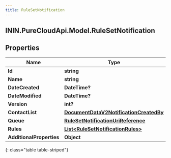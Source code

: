 ```yaml
---
title: RuleSetNotification
---
```

## ININ.PureCloudApi.Model.RuleSetNotification

## Properties

|Name | Type | Description | Notes|
|------------ | ------------- | ------------- | -------------|
| **Id** | **string** |  | [optional] |
| **Name** | **string** |  | [optional] |
| **DateCreated** | **DateTime?** |  | [optional] |
| **DateModified** | **DateTime?** |  | [optional] |
| **Version** | **int?** |  | [optional] |
| **ContactList** | [**DocumentDataV2NotificationCreatedBy**](DocumentDataV2NotificationCreatedBy.html) |  | [optional] |
| **Queue** | [**RuleSetNotificationUriReference**](RuleSetNotificationUriReference.html) |  | [optional] |
| **Rules** | [**List&lt;RuleSetNotificationRules&gt;**](RuleSetNotificationRules.html) |  | [optional] |
| **AdditionalProperties** | **Object** |  | [optional] |
{: class="table table-striped"}


